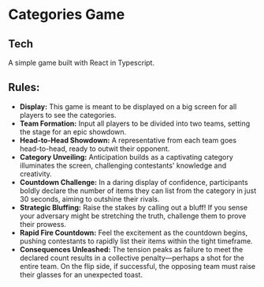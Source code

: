 # Categories Game
 
 ## Tech
 A simple game built with React in Typescript. 

## Rules:
- **Display:** This game is meant to be displayed on a big screen for all players to see the categories.
- **Team Formation:** Input all players to be divided into two teams, setting the stage for an epic showdown.
- **Head-to-Head Showdown:** A representative from each team goes head-to-head, ready to outwit their opponent.
- **Category Unveiling:** Anticipation builds as a captivating category illuminates the screen, challenging contestants' knowledge and creativity.
- **Countdown Challenge:** In a daring display of confidence, participants boldly declare the number of items they can list from the category in just 30 seconds, aiming to outshine their rivals.
- **Strategic Bluffing:** Raise the stakes by calling out a bluff! If you sense your adversary might be stretching the truth, challenge them to prove their prowess.
- **Rapid Fire Countdown:** Feel the excitement as the countdown begins, pushing contestants to rapidly list their items within the tight timeframe.
- **Consequences Unleashed:** The tension peaks as failure to meet the declared count results in a collective penalty—perhaps a shot for the entire team. On the flip side, if successful, the opposing team must raise their glasses for an unexpected toast.
